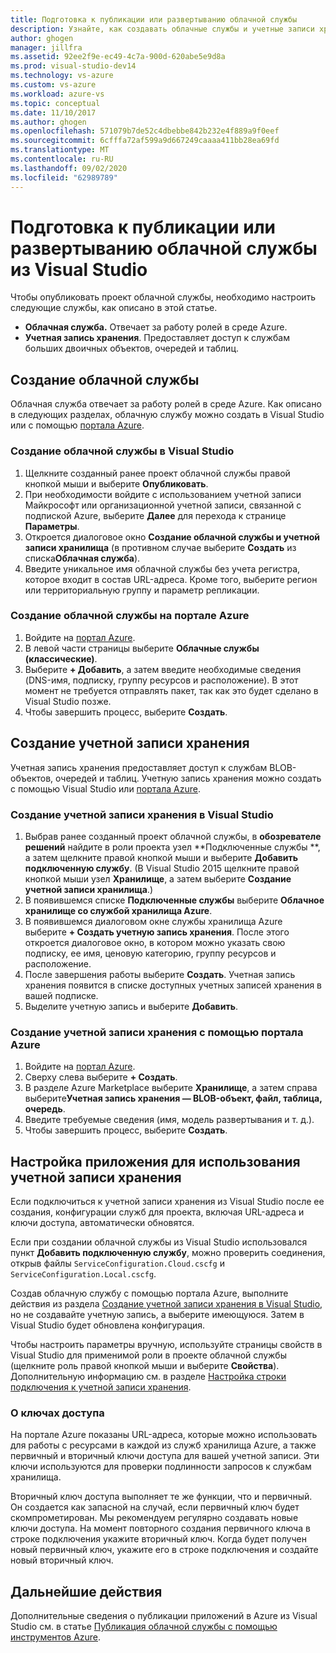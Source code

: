 ```yaml
---
title: Подготовка к публикации или развертыванию облачной службы
description: Узнайте, как создавать облачные службы и учетные записи хранения, а также настраивать приложения Azure.
author: ghogen
manager: jillfra
ms.assetid: 92ee2f9e-ec49-4c7a-900d-620abe5e9d8a
ms.prod: visual-studio-dev14
ms.technology: vs-azure
ms.custom: vs-azure
ms.workload: azure-vs
ms.topic: conceptual
ms.date: 11/10/2017
ms.author: ghogen
ms.openlocfilehash: 571079b7de52c4dbebbe842b232e4f889a9f0eef
ms.sourcegitcommit: 6cfffa72af599a9d667249caaaa411bb28ea69fd
ms.translationtype: MT
ms.contentlocale: ru-RU
ms.lasthandoff: 09/02/2020
ms.locfileid: "62989789"
---
```

# <a name="prepare-to-publish-or-deploy-a-cloud-service-from-visual-studio"></a>Подготовка к публикации или развертыванию облачной службы из Visual Studio

Чтобы опубликовать проект облачной службы, необходимо настроить следующие службы, как описано в этой статье.

* **Облачная служба.** Отвечает за работу ролей в среде Azure.
* **Учетная запись хранения**. Предоставляет доступ к службам больших двоичных объектов, очередей и таблиц.

## <a name="create-a-cloud-service"></a>Создание облачной службы

Облачная служба отвечает за работу ролей в среде Azure. Как описано в следующих разделах, облачную службу можно создать в Visual Studio или с помощью [портала Azure](https://portal.azure.com/).

### <a name="create-a-cloud-service-from-visual-studio"></a>Создание облачной службы в Visual Studio

1. Щелкните созданный ранее проект облачной службы правой кнопкой мыши и выберите **Опубликовать**.
1. При необходимости войдите с использованием учетной записи Майкрософт или организационной учетной записи, связанной с подпиской Azure, выберите **Далее** для перехода к странице **Параметры**.
1. Откроется диалоговое окно **Создание облачной службы и учетной записи хранилища** (в противном случае выберите **Создать** из списка**Облачная служба**).
1. Введите уникальное имя облачной службы без учета регистра, которое входит в состав URL-адреса. Кроме того, выберите регион или территориальную группу и параметр репликации.

### <a name="create-a-cloud-service-through-the-azure-portal"></a>Создание облачной службы на портале Azure

1. Войдите на [портал Azure](https://portal.azure.com/).
1. В левой части страницы выберите **Облачные службы (классические)**.
1. Выберите **+ Добавить**, а затем введите необходимые сведения (DNS-имя, подписку, группу ресурсов и расположение). В этот момент не требуется отправлять пакет, так как это будет сделано в Visual Studio позже.
1. Чтобы завершить процесс, выберите **Создать**.

## <a name="create-a-storage-account"></a>Создание учетной записи хранения

Учетная запись хранения предоставляет доступ к службам BLOB-объектов, очередей и таблиц. Учетную запись хранения можно создать с помощью Visual Studio или [портала Azure](https://portal.azure.com/).

### <a name="create-a-storage-account-from-visual-studio"></a>Создание учетной записи хранения в Visual Studio

1. Выбрав ранее созданный проект облачной службы, в **обозревателе решений** найдите в роли проекта узел **Подключенные службы **, а затем щелкните правой кнопкой мыши и выберите **Добавить подключенную службу**. (В Visual Studio 2015 щелкните правой кнопкой мыши узел **Хранилище**, а затем выберите **Создание учетной записи хранилища**.)
1. В появившемся списке **Подключенные службы** выберите **Облачное хранилище со службой хранилища Azure**.
1. В появившемся диалоговом окне службы хранилища Azure выберите **+ Создать учетную запись хранения**. После этого откроется диалоговое окно, в котором можно указать свою подписку, ее имя, ценовую категорию, группу ресурсов и расположение.
1. После завершения работы выберите **Создать**. Учетная запись хранения появится в списке доступных учетных записей хранения в вашей подписке.
1. Выделите учетную запись и выберите **Добавить**.

### <a name="create-a-storage-account-through-the-azure-portal"></a>Создание учетной записи хранения с помощью портала Azure

1. Войдите на [портал Azure](https://portal.azure.com/).
1. Сверху слева выберите **+ Создать**.
1. В разделе Azure Marketplace выберите **Хранилище**, а затем справа выберите**Учетная запись хранения — BLOB-объект, файл, таблица, очередь**.
1. Введите требуемые сведения (имя, модель развертывания и т. д.).
1. Чтобы завершить процесс, выберите **Создать**.

## <a name="configure-your-app-to-use-the-storage-account"></a>Настройка приложения для использования учетной записи хранения

Если подключиться к учетной записи хранения из Visual Studio после ее создания, конфигурации служб для проекта, включая URL-адреса и ключи доступа, автоматически обновятся.

Если при создании облачной службы из Visual Studio использовался пункт **Добавить подключенную службу**, можно проверить соединения, открыв файлы `ServiceConfiguration.Cloud.cscfg` и `ServiceConfiguration.Local.cscfg`.

Создав облачную службу с помощью портала Azure, выполните действия из раздела [Создание учетной записи хранения в Visual Studio](#create-a-storage-account-from-visual-studio), но не создавайте учетную запись, а выберите имеющуюся. Затем в Visual Studio будет обновлена конфигурация.

Чтобы настроить параметры вручную, используйте страницы свойств в Visual Studio для применимой роли в проекте облачной службы (щелкните роль правой кнопкой мыши и выберите **Свойства**). Дополнительную информацию см. в разделе [Настройка строки подключения к учетной записи хранения](vs-azure-tools-multiple-services-project-configurations.md#configuring-a-connection-string-for-a-storage-account).

### <a name="about-access-keys"></a>О ключах доступа

На портале Azure показаны URL-адреса, которые можно использовать для работы с ресурсами в каждой из служб хранилища Azure, а также первичный и вторичный ключи доступа для вашей учетной записи. Эти ключи используются для проверки подлинности запросов к службам хранилища.

Вторичный ключ доступа выполняет те же функции, что и первичный. Он создается как запасной на случай, если первичный ключ будет скомпрометирован. Мы рекомендуем регулярно создавать новые ключи доступа. На момент повторного создания первичного ключа в строке подключения укажите вторичный ключ. Когда будет получен новый первичный ключ, укажите его в строке подключения и создайте новый вторичный ключ.

## <a name="next-steps"></a>Дальнейшие действия

Дополнительные сведения о публикации приложений в Azure из Visual Studio см. в статье [Публикация облачной службы с помощью инструментов Azure](vs-azure-tools-publishing-a-cloud-service.md).
